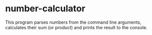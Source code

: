 # number-calculator
This program parses numbers from the command line arguments, calculates their sum (or product) and prints the result to the console.

